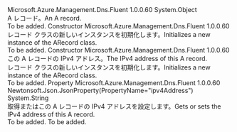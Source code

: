 <Type Name="ARecord" FullName="Microsoft.Azure.Management.Dns.Fluent.Models.ARecord">
  <TypeSignature Language="C#" Value="public class ARecord" />
  <TypeSignature Language="ILAsm" Value=".class public auto ansi beforefieldinit ARecord extends System.Object" />
  <TypeSignature Language="DocId" Value="T:Microsoft.Azure.Management.Dns.Fluent.Models.ARecord" />
  <TypeSignature Language="VB.NET" Value="Public Class ARecord" />
  <TypeSignature Language="F#" Value="type ARecord = class" />
  <AssemblyInfo>
    <AssemblyName>Microsoft.Azure.Management.Dns.Fluent</AssemblyName>
    <AssemblyVersion>1.0.0.60</AssemblyVersion>
  </AssemblyInfo>
  <Base>
    <BaseTypeName>System.Object</BaseTypeName>
  </Base>
  <Interfaces />
  <Docs>
    <summary>
            <span data-ttu-id="53d8e-101">A レコード。</span><span class="sxs-lookup"><span data-stu-id="53d8e-101">An A record.</span></span>
            </summary>
    <remarks>To be added.</remarks>
  </Docs>
  <Members>
    <Member MemberName=".ctor">
      <MemberSignature Language="C#" Value="public ARecord ();" />
      <MemberSignature Language="ILAsm" Value=".method public hidebysig specialname rtspecialname instance void .ctor() cil managed" />
      <MemberSignature Language="DocId" Value="M:Microsoft.Azure.Management.Dns.Fluent.Models.ARecord.#ctor" />
      <MemberSignature Language="VB.NET" Value="Public Sub New ()" />
      <MemberType>Constructor</MemberType>
      <AssemblyInfo>
        <AssemblyName>Microsoft.Azure.Management.Dns.Fluent</AssemblyName>
        <AssemblyVersion>1.0.0.60</AssemblyVersion>
      </AssemblyInfo>
      <Parameters />
      <Docs>
        <summary>
            <span data-ttu-id="53d8e-102">レコード クラスの新しいインスタンスを初期化します。</span><span class="sxs-lookup"><span data-stu-id="53d8e-102">Initializes a new instance of the ARecord class.</span></span>
            </summary>
        <remarks>To be added.</remarks>
      </Docs>
    </Member>
    <Member MemberName=".ctor">
      <MemberSignature Language="C#" Value="public ARecord (string ipv4Address = null);" />
      <MemberSignature Language="ILAsm" Value=".method public hidebysig specialname rtspecialname instance void .ctor(string ipv4Address) cil managed" />
      <MemberSignature Language="DocId" Value="M:Microsoft.Azure.Management.Dns.Fluent.Models.ARecord.#ctor(System.String)" />
      <MemberSignature Language="VB.NET" Value="Public Sub New (Optional ipv4Address As String = null)" />
      <MemberSignature Language="F#" Value="new Microsoft.Azure.Management.Dns.Fluent.Models.ARecord : string -&gt; Microsoft.Azure.Management.Dns.Fluent.Models.ARecord" Usage="new Microsoft.Azure.Management.Dns.Fluent.Models.ARecord ipv4Address" />
      <MemberType>Constructor</MemberType>
      <AssemblyInfo>
        <AssemblyName>Microsoft.Azure.Management.Dns.Fluent</AssemblyName>
        <AssemblyVersion>1.0.0.60</AssemblyVersion>
      </AssemblyInfo>
      <Parameters>
        <Parameter Name="ipv4Address" Type="System.String" />
      </Parameters>
      <Docs>
        <param name="ipv4Address"><span data-ttu-id="53d8e-103">この A レコードの IPv4 アドレス。</span><span class="sxs-lookup"><span data-stu-id="53d8e-103">The IPv4 address of this A record.</span></span></param>
        <summary>
            <span data-ttu-id="53d8e-104">レコード クラスの新しいインスタンスを初期化します。</span><span class="sxs-lookup"><span data-stu-id="53d8e-104">Initializes a new instance of the ARecord class.</span></span>
            </summary>
        <remarks>To be added.</remarks>
      </Docs>
    </Member>
    <Member MemberName="Ipv4Address">
      <MemberSignature Language="C#" Value="public string Ipv4Address { get; set; }" />
      <MemberSignature Language="ILAsm" Value=".property instance string Ipv4Address" />
      <MemberSignature Language="DocId" Value="P:Microsoft.Azure.Management.Dns.Fluent.Models.ARecord.Ipv4Address" />
      <MemberSignature Language="VB.NET" Value="Public Property Ipv4Address As String" />
      <MemberSignature Language="F#" Value="member this.Ipv4Address : string with get, set" Usage="Microsoft.Azure.Management.Dns.Fluent.Models.ARecord.Ipv4Address" />
      <MemberType>Property</MemberType>
      <AssemblyInfo>
        <AssemblyName>Microsoft.Azure.Management.Dns.Fluent</AssemblyName>
        <AssemblyVersion>1.0.0.60</AssemblyVersion>
      </AssemblyInfo>
      <Attributes>
        <Attribute>
          <AttributeName>Newtonsoft.Json.JsonProperty(PropertyName="ipv4Address")</AttributeName>
        </Attribute>
      </Attributes>
      <ReturnValue>
        <ReturnType>System.String</ReturnType>
      </ReturnValue>
      <Docs>
        <summary>
            <span data-ttu-id="53d8e-105">取得またはこの A レコードの IPv4 アドレスを設定します。</span><span class="sxs-lookup"><span data-stu-id="53d8e-105">Gets or sets the IPv4 address of this A record.</span></span>
            </summary>
        <value>To be added.</value>
        <remarks>To be added.</remarks>
      </Docs>
    </Member>
  </Members>
</Type>